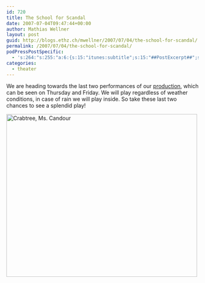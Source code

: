 ```yaml
---
id: 720
title: The School for Scandal
date: 2007-07-04T09:47:44+00:00
author: Mathias Wellner
layout: post
guid: http://blogs.ethz.ch/mwellner/2007/07/04/the-school-for-scandal/
permalink: /2007/07/04/the-school-for-scandal/
podPressPostSpecific:
  - 's:264:"s:255:"a:6:{s:15:"itunes:subtitle";s:15:"##PostExcerpt##";s:14:"itunes:summary";s:15:"##PostExcerpt##";s:15:"itunes:keywords";s:17:"##WordPressCats##";s:13:"itunes:author";s:10:"##Global##";s:15:"itunes:explicit";s:7:"Default";s:12:"itunes:block";s:7:"Default";}";";'
categories:
  - theater
---
```

We are heading towards the last two performances of our [production](http://www.aki.ethz.ch), which can be seen on Thursday and Friday. We will play regardless of weather conditions, in case of rain we will play inside. So take these last two chances to see a splendid play!

[<img src="http://farm2.static.flickr.com/1120/537157810_73ea15e7d7.jpg" width="500" height="426" alt="Crabtree, Ms. Candour" />](http://www.flickr.com/photos/mwellner/537157810/ "Photo Sharing")